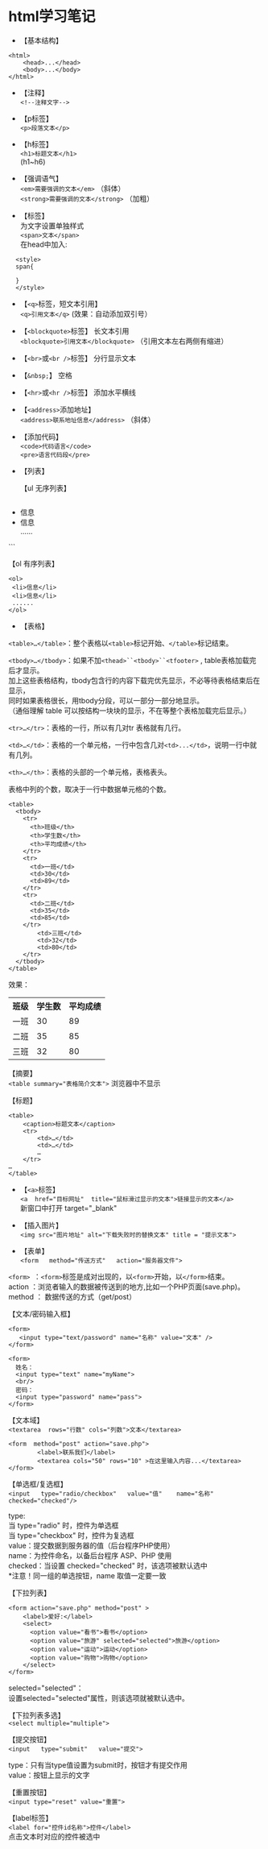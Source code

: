 # html学习笔记
* 【基本结构】  
```
<html>   
    <head>...</head>       
    <body>...</body>        
</html>    
```

* 【注释】  
`<!--注释文字-->`  

* 【p标签】  
`<p>段落文本</p>`  

* 【h标签】  
`<h1>标题文本</h1>`  
(h1~h6)  

* 【强调语气】  
`<em>需要强调的文本</em>` （斜体）  
`<strong>需要强调的文本</strong>` （加粗）  

* 【<span>标签】  
为文字设置单独样式  
`<span>文本</span>`  
在head中加入:  
```
  <style>   
  span{    
      
  }    
  </style>  
  ```

* 【`<q>`标签，短文本引用】  
`<q>引用文本</q>` (效果：自动添加双引号）  

* 【`<blockquote>`标签】 长文本引用  
`<blockquote>引用文本</blockquote>` （引用文本左右两侧有缩进）  

* 【`<br>`或`<br />`标签】 分行显示文本  

* 【`&nbsp;`】 空格  

* 【`<hr>`或`<hr />`标签】 添加水平横线  

* 【`<address>`添加地址】  
`<address>联系地址信息</address>` （斜体）  

* 【添加代码】  
`<code>代码语言</code>`  
`<pre>语言代码段</pre>`  

* 【列表】  

  【ul 无序列表】 
  ```
<ul>  
  <li>信息</li>  
  <li>信息</li>  
   ......  
</ul>  
```

  【ol 有序列表】  
  ```
<ol>  
   <li>信息</li>  
   <li>信息</li>  
   ......  
</ol>  
```

* 【表格】   

`<table>…</table>`：整个表格以`<table>`标记开始、`</table>`标记结束。  

`<tbody>…</tbody>`：如果不加`<thead>``<tbody>``<tfooter>` , table表格加载完后才显示。  
加上这些表格结构，tbody包含行的内容下载完优先显示，不必等待表格结束后在显示，  
同时如果表格很长，用tbody分段，可以一部分一部分地显示。  
（通俗理解 table 可以按结构一块块的显示，不在等整个表格加载完后显示。）  

`<tr>…</tr>`：表格的一行，所以有几对tr 表格就有几行。  

`<td>…</td>`：表格的一个单元格，一行中包含几对`<td>...</td>`，说明一行中就有几列。  

`<th>…</th>`：表格的头部的一个单元格，表格表头。  

表格中列的个数，取决于一行中数据单元格的个数。  

```
<table>
  <tbody>
    <tr>
      <th>班级</th>
      <th>学生数</th>
      <th>平均成绩</th>
    </tr>
    <tr>
      <td>一班</td>
      <td>30</td>
      <td>89</td>
    </tr>
    <tr>
      <td>二班</td>
      <td>35</td>
      <td>85</td>
    </tr>
        <td>三班</td>
        <td>32</td>
        <td>80</td>
    </tr>
  </tbody>
</table>

```
效果：  
<table>
  <tbody>
    <tr>
      <th>班级</th>
      <th>学生数</th>
      <th>平均成绩</th>
    </tr>
    <tr>
      <td>一班</td>
      <td>30</td>
      <td>89</td>
    </tr>
    <tr>
      <td>二班</td>
      <td>35</td>
      <td>85</td>
    </tr>
        <td>三班</td>
        <td>32</td>
        <td>80</td>
    </tr>
  </tbody>
</table>

【摘要】  
`<table summary="表格简介文本">` 浏览器中不显示  

【标题】  
```
<table>
    <caption>标题文本</caption>
    <tr>
        <td>…</td>
        <td>…</td>
        …
    </tr>
…
</table>
```

* 【`<a>`标签】  
`<a  href="目标网址"  title="鼠标滑过显示的文本">链接显示的文本</a>`  
新窗口中打开 target="_blank"  

* 【插入图片】  
`<img src="图片地址" alt="下载失败时的替换文本" title = "提示文本">`  

* 【表单】  
`<form   method="传送方式"   action="服务器文件">`  

`<form> `：`<form>`标签是成对出现的，以`<form>`开始，以`</form>`结束。  
action ：浏览者输入的数据被传送到的地方,比如一个PHP页面(save.php)。  
method ： 数据传送的方式（get/post）  

【文本/密码输入框】  
```
<form>
   <input type="text/password" name="名称" value="文本" />
</form>
```
  
```
<form>
  姓名：
  <input type="text" name="myName">
  <br/>
  密码：
  <input type="password" name="pass">
</form>
```

【文本域】  
`<textarea  rows="行数" cols="列数">文本</textarea>`  

```
<form  method="post" action="save.php">
        <label>联系我们</label>
        <textarea cols="50" rows="10" >在这里输入内容...</textarea>
</form>
```

【单选框/复选框】  
`<input   type="radio/checkbox"   value="值"    name="名称"   checked="checked"/>`

type:  
   当 type="radio" 时，控件为单选框  
   当 type="checkbox" 时，控件为复选框  
value：提交数据到服务器的值（后台程序PHP使用）  
name：为控件命名，以备后台程序 ASP、PHP 使用  
checked：当设置 checked="checked" 时，该选项被默认选中  
 *注意！同一组的单选按钮，name 取值一定要一致  

【下拉列表】  
```
<form action="save.php" method="post" >
    <label>爱好:</label>
    <select>
      <option value="看书">看书</option>
      <option value="旅游" selected="selected">旅游</option>
      <option value="运动">运动</option>
      <option value="购物">购物</option>
    </select>
</form>
```

selected="selected"：  
设置selected="selected"属性，则该选项就被默认选中。  

【下拉列表多选】  
`<select multiple="multiple">`  

【提交按钮】  
`<input   type="submit"   value="提交">`  

type：只有当type值设置为submit时，按钮才有提交作用  
value：按钮上显示的文字  

【重置按钮】  
`<input type="reset" value="重置">`  

【label标签】  
`<label for="控件id名称">控件</label>`  
点击文本时对应的控件被选中  
